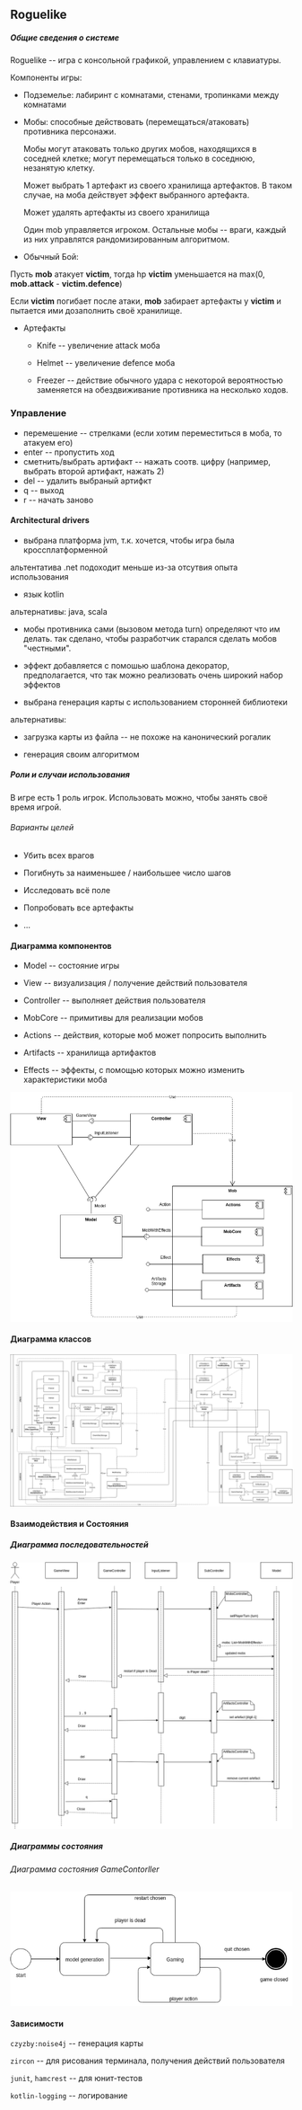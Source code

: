 ## Roguelike

##### Общие сведения о системе

Roguelike -- игра с консольной графикой, управлением с клавиатуры.

Компоненты игры:

* Подземелье: лабиринт с комнатами, стенами, тропинками между комнатами 

* Мобы: способные действовать (перемещаться/атаковать) противника персонажи.
  
  Мобы могут атаковать только других мобов, находящихся в соседней клетке; могут перемещаться только в соседнюю, незанятую клетку.
  
  Может выбрать 1 артефакт из своего хранилища артефактов. В таком случае, на моба действует эффект выбранного артефакта. 
  
  Может удалять артефакты из своего хранилища 
  
  Один mob управляется игроком. Остальные мобы -- враги, каждый из них управлятся рандомизированным алгоритмом.
  
* Обычный Бой:

Пусть **mob** атакует **victim**, тогда hp **victim** уменьшается на max(0, **mob.attack** - **victim.defence**)

Если **victim** погибает после атаки, **mob** забирает артефакты у **victim** и пытается ими дозаполнить своё хранилище. 

* Артефакты

    * Knife -- увеличение attack моба
    
    * Helmet -- увеличение defence моба 

    * Freezer -- действие обычного удара с некоторой вероятностью заменяется на обездвиживание противника на несколько ходов.

### Управление 
* перемешение -- стрелками (если хотим переместиться в моба, то атакуем его)
* enter -- пропустить ход
* сметнить/выбрать артифакт -- нажать соотв. цифру (например, выбрать второй артифакт, нажать 2) 
* del -- удалить выбраный артифкт
* q -- выход
* r -- начать заново 

#### Architectural drivers

* выбрана платформа jvm, т.к. хочется, чтобы игра была кроссплатформенной

альтентатива .net подоходит меньше из-за отсутвия опыта использования   

* язык kotlin

альтернативы: java, scala

* мобы противника сами (вызовом метода turn) определяют что им делать. так сделано, чтобы разработчик старался сделать мобов "честными".

* эффект добавляется с помошью шаблона декоратор, предполагается, что так можно реализовать очень широкий набор эффектов

* выбрана генерация карты с использованием сторонней библиотеки

альтернативы:

  * загрузка карты из файла -- не похоже на канонический рогалик

  * генерация своим алгоритмом

##### Роли и случаи использования

В игре есть 1 роль игрок. Использовать можно, чтобы занять своё время игрой.

###### Варианты целей

* Убить всех врагов

* Погибнуть за наименьшее / наибольшее число шагов

* Исследовать всё поле

* Попробовать все артефакты

* ...

#### Диаграмма компонентов

* Model -- состояние игры

* View -- визуализация / получение действий пользователя

* Controller -- выполняет действия пользователя

* MobCore -- примитивы для реализации мобов

* Actions -- действия, которые моб может попросить выполнить

* Artifacts -- хранилища артифактов

* Effects -- эффекты, с помощью которых можно изменить характеристики моба 

<img src="diagrams/roguelike-components.png" />

#### Диаграмма классов

<img src="diagrams/roguelike-architecture.png" />

#### Взаимодействия и Состояния

##### Диаграмма последовательностей
<img src="diagrams/roguelike-sequence.png" />

##### Диаграммы состояния

###### Диаграмма состояния GameContorller

<img src="diagrams/roguelike-controller-state.png" />


#### Зависимости

`czyzby:noise4j` -- генерация карты

`zircon` -- для рисования терминала, получения действий пользователя

`junit`, `hamcrest` -- для юнит-тестов

`kotlin-logging` -- логирование 

